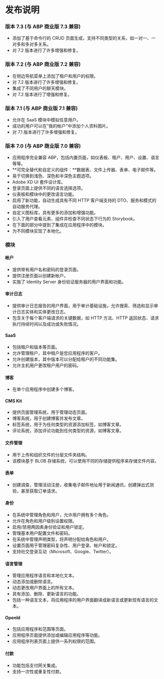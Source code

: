 发布说明
=============

### 版本 7.3 (与 ABP 商业版 7.3 兼容)

* 添加了基于命令行的 CRUD 页面生成，支持不同类型的关系，如一对一、一对多和多对多关系。
* 对 7.2 版本进行了许多增强和修复。

### 版本 7.2 (与 ABP 商业版 7.2 兼容)

* 在侧边导航菜单上添加了租户和用户的权限。
* 对 7.2 版本进行了许多增强和修复。
* 集成了不同用户的聊天模块。
* 对 7.2 版本进行了增强和修复。

### 版本 7.1 (与 ABP 商业版 7.1 兼容)

* 允许在 SaaS 模块中模拟任意用户。
* 成功的用户可以在“我的帐户”中添加个人资料图片。
* 对 7.1 版本进行了许多增强和修复。

### 版本 7.0 (与 ABP 商业版 7.0 兼容)

* 应用程序完全兼容 ABP，包括内置页面，如仪表板、租户、用户、设置、语言等等。
* **可完全替代和自定义的组件：**数据表、文件上传器、表单、电子邮件等。
* 易于切换到浅色、深色和半深色主题选项。
* Adobe XD UI 套件设计库。
* 登录页面上提供不同的语言选择选项。
* 仪表板和模块中的更改语言功能。
* 启用了新功能，自动生成具有不同 HTTP 客户端支持的 DTO、服务和模式的自动服务代理。
* 自定义图标库，具有更多的添加和增强功能。
* 引入了用户查看元素、组件并检查不同状态下行为的 Storybook。
* 在下面的部分中提到了集成在应用程序中的模块。
* 为不同模块实现了本地化。

### 模块

#### 帐户

* 提供带有用户名和密码的登录页面。
* 提供注册页面以创建新帐户。
* 实施了 Identity Server 身份验证服务器的用户界面和功能。

#### 审计日志

* 提供审计日志报告的用户界面，用于审计基础设施，允许搜索、筛选和显示审计日志实体和实体更改日志。
* 包含关于每个客户端请求的关键数据，如 HTTP 方法、HTTP 返回状态、请求执行持续时间以及成功或失败情况。

#### SaaS

* 包括租户和版本等页面。
* 允许管理租户，其中租户是您应用程序的客户。
* 允许创建版本，其中版本可以分配给租户的不同功能集。
* 允许主机用户更改租户用户的密码。

#### 博客

* 在单个应用程序中创建多个博客。

#### CMS Kit

* 提供页面管理系统，用于管理动态页面。
* 博客系统，用于创建博客并发布文章。
* 标签系统，用于为任何类型的资源添加标签，如博客文章。
* 评论系统，添加评论功能到任何类型的资源，如博客文章。

#### 文件管理

* 用于上传和组织文件的分层文件夹结构。
* 该模块基于 BLOB 存储系统，可以使用不同的存储提供程序来存储文件内容。

#### 表单

* 创建调查，管理活动注册，收集电子邮件地址用于新闻通讯，创建弹出式测验，甚至获取订单请求。

#### 身份

* 在系统中管理角色和用户，允许用户拥有多个角色。
* 允许在角色和用户级别设置权限。
* 启用/禁用两因素身份验证和用户锁定。
* 管理基本用户配置文件和密码。
* 在系统中管理声明类型，将声明分配给角色和用户。
* 设置页面用于管理密码复杂性、用户登录、帐户和锁定。
* 支持社交登录互动（Microsoft、Google、Twitter）。

#### 语言管理

* 管理应用程序语言和本地化文本。
* 动态添加或删除语言。
* 动态更改用户界面上的所有文本。
* 具有添加、删除、更新语言的功能。
* 包括一种语言文本，将应用程序的用户界面翻译成新语言或更新现有语言的文本。

#### OpenId

* 包括应用程序和范围等页面。
* 应用程序页面提供添加或编辑应用程序等功能。
* 应用程序列表页面上提供一系列权限的范围。

#### 付款

* 功能包括支付网关集成。
* 支持一次性或重复性付款。

